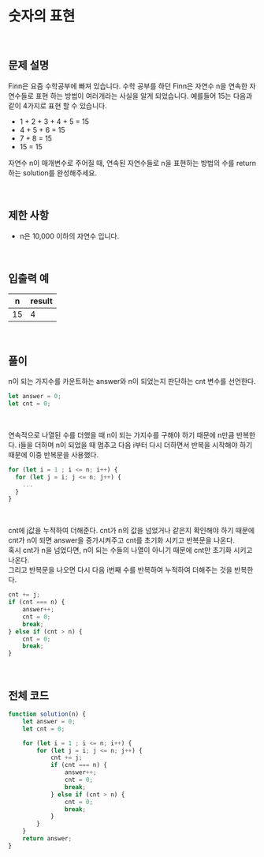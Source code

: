 # 숫자의 표현

<br>

## 문제 설명

Finn은 요즘 수학공부에 빠져 있습니다. 수학 공부를 하던 Finn은 자연수 n을 연속한 자연수들로 표현 하는 방법이 여러개라는 사실을 알게 되었습니다. 예를들어 15는 다음과 같이 4가지로 표현 할 수 있습니다.

- 1 + 2 + 3 + 4 + 5 = 15
- 4 + 5 + 6 = 15
- 7 + 8 = 15
- 15 = 15

자연수 n이 매개변수로 주어질 때, 연속된 자연수들로 n을 표현하는 방법의 수를 return하는 solution를 완성해주세요.

<br>

## 제한 사항

- n은 10,000 이하의 자연수 입니다.

<br>

## 입출력 예

|n|result|
|---|---|
|15|4|

<br>

## 풀이

n이 되는 가지수를 카운트하는 answer와 n이 되었는지 판단하는 cnt 변수를 선언한다.

````javascript
let answer = 0;
let cnt = 0;
````
<br>

연속적으로 나열된 수를 더했을 때 n이 되는 가지수를 구해야 하기 때문에 n만큼 반복한다.
i들을 더하며 n이 되었을 때 멈추고 다음 i부터 다시 더하면서 반복을 시작해야 하기 때문에 이중 반복문을 사용했다.

````javascript
for (let i = 1 ; i <= n; i++) {
  for (let j = i; j <= n; j++) {
    ...
  }
}
````
<br>

cnt에 j값을 누적하여 더해준다. cnt가 n의 값을 넘었거나 같은지 확인해야 하기 때문에<br>
cnt가 n이 되면 answer을 증가시켜주고 cnt를 초기화 시키고 반복문을 나온다.<br>
혹시 cnt가 n을 넘었다면, n이 되는 수들의 나열이 아니기 때문에 cnt만 초기화 시키고 나온다.<br>
그리고 반복문을 나오면 다시 다음 i번째 수를 반복하여 누적하여 더해주는 것을 반복한다.

````javascript
cnt += j;
if (cnt === n) {
    answer++;
    cnt = 0;
    break;
} else if (cnt > n) {
    cnt = 0;
    break;
}
````

<br>

## 전체 코드

````javascript
function solution(n) {
    let answer = 0;
    let cnt = 0;

    for (let i = 1 ; i <= n; i++) {
        for (let j = i; j <= n; j++) {
            cnt += j;
            if (cnt === n) {
                answer++;
                cnt = 0;
                break;
            } else if (cnt > n) {
                cnt = 0;
                break;
            }
        }        
    }
    return answer;
}
````

